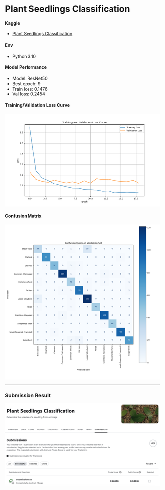 # Plant Seedlings Classification

#### Kaggle
- [Plant Seedlings Classification](https://www.kaggle.com/competitions/plant-seedlings-classification/overview)

#### Env
- Python 3.10

#### Model Performance

- Model: ResNet50
- Best epoch: 9
- Train loss: 0.1476
- Val loss: 0.2454

#### Training/Validation Loss Curve

![Training/Validation Loss Curve](https://github.com/ordinary9843/plant-seedling-classification/blob/master/results/loss_curve.png?raw=true)

#### Confusion Matrix

![Confusion Matrix](https://github.com/ordinary9843/plant-seedling-classification/blob/master/results/confusion_matrix.png?raw=true)

---

### Submission Result

![Kaggle Submission Result](https://github.com/ordinary9843/plant-seedling-classification/blob/master/results/submission.png?raw=true)